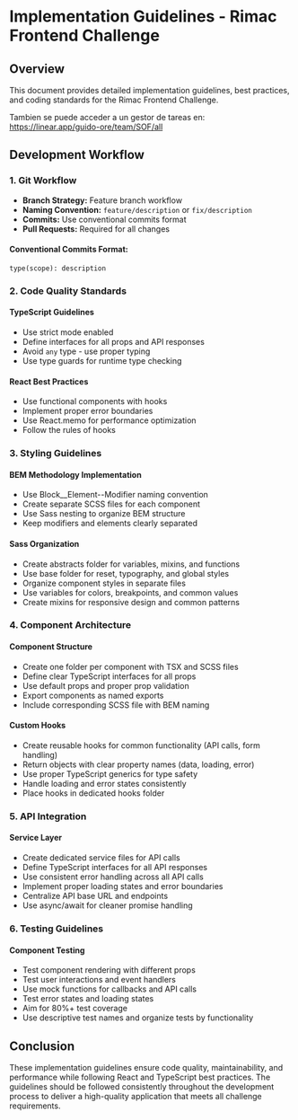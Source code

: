 # Implementation Guidelines - Rimac Frontend Challenge

## Overview

This document provides detailed implementation guidelines, best practices, and coding standards for the Rimac Frontend Challenge.

Tambien se puede acceder a un gestor de tareas en: https://linear.app/guido-ore/team/SOF/all

## Development Workflow

### 1. Git Workflow

- **Branch Strategy:** Feature branch workflow
- **Naming Convention:** `feature/description` or `fix/description`
- **Commits:** Use conventional commits format
- **Pull Requests:** Required for all changes

#### Conventional Commits Format:

```
type(scope): description
```

### 2. Code Quality Standards

#### TypeScript Guidelines

- Use strict mode enabled
- Define interfaces for all props and API responses
- Avoid `any` type - use proper typing
- Use type guards for runtime type checking

#### React Best Practices

- Use functional components with hooks
- Implement proper error boundaries
- Use React.memo for performance optimization
- Follow the rules of hooks

### 3. Styling Guidelines

#### BEM Methodology Implementation

- Use Block\_\_Element--Modifier naming convention
- Create separate SCSS files for each component
- Use Sass nesting to organize BEM structure
- Keep modifiers and elements clearly separated

#### Sass Organization

- Create abstracts folder for variables, mixins, and functions
- Use base folder for reset, typography, and global styles
- Organize component styles in separate files
- Use variables for colors, breakpoints, and common values
- Create mixins for responsive design and common patterns

### 4. Component Architecture

#### Component Structure

- Create one folder per component with TSX and SCSS files
- Define clear TypeScript interfaces for all props
- Use default props and proper prop validation
- Export components as named exports
- Include corresponding SCSS file with BEM naming

#### Custom Hooks

- Create reusable hooks for common functionality (API calls, form handling)
- Return objects with clear property names (data, loading, error)
- Use proper TypeScript generics for type safety
- Handle loading and error states consistently
- Place hooks in dedicated hooks folder

### 5. API Integration

#### Service Layer

- Create dedicated service files for API calls
- Define TypeScript interfaces for all API responses
- Use consistent error handling across all API calls
- Implement proper loading states and error boundaries
- Centralize API base URL and endpoints
- Use async/await for cleaner promise handling

### 6. Testing Guidelines

#### Component Testing

- Test component rendering with different props
- Test user interactions and event handlers
- Use mock functions for callbacks and API calls
- Test error states and loading states
- Aim for 80%+ test coverage
- Use descriptive test names and organize tests by functionality

## Conclusion

These implementation guidelines ensure code quality, maintainability, and performance while following React and TypeScript best practices. The guidelines should be followed consistently throughout the development process to deliver a high-quality application that meets all challenge requirements.
